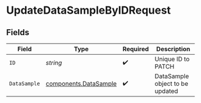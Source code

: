 # UpdateDataSampleByIDRequest


## Fields

| Field                                                          | Type                                                           | Required                                                       | Description                                                    |
| -------------------------------------------------------------- | -------------------------------------------------------------- | -------------------------------------------------------------- | -------------------------------------------------------------- |
| `ID`                                                           | *string*                                                       | :heavy_check_mark:                                             | Unique ID to PATCH                                             |
| `DataSample`                                                   | [components.DataSample](../../models/components/datasample.md) | :heavy_check_mark:                                             | DataSample object to be updated                                |